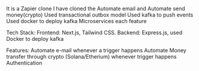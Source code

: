 It is a Zapier clone
I have cloned the Automate email and Automate send money(crypto)
Used transactional outbox model
Used kafka to push events
Used docker to deploy kafka
Microservices each feature

Tech Stack: Frontend: Next.js, Tailwind CSS. Backend: Express.js, used Docker to deploy kafka

Features:
Automate e-mail whenever a trigger happens
Automate Money transfer through crypto (Solana/Etherium) whenever trigger happens
Authentication
